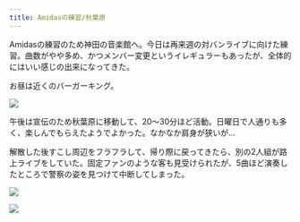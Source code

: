 ```yaml
---
title: Amidasの練習/秋葉原
---
```


Amidasの練習のため神田の音楽館へ。今日は再来週の対バンライブに向けた練習。曲数がやや多め、かつメンバー変更というイレギュラーもあったが、全体的にはいい感じの出来になってきた。

お昼は近くのバーガーキング。

![](https://photos.apkas.net/medium/202405/20240512-140539.webp)

午後は宣伝のため秋葉原に移動して、20〜30分ほど活動。日曜日で人通りも多く、楽しんでもらえたようでよかった。なかなか肩身が狭いが...

解散した後すこし周辺をフラフラして、帰り際に戻ってきたら、別の2人組が路上ライブをしていた。固定ファンのような客も見受けられたが、5曲ほど演奏したところで警察の姿を見つけて中断してしまった。

![](https://photos.apkas.net/medium/202405/20240512-152249.webp)

![](https://photos.apkas.net/medium/202405/20240512-152743.webp)
